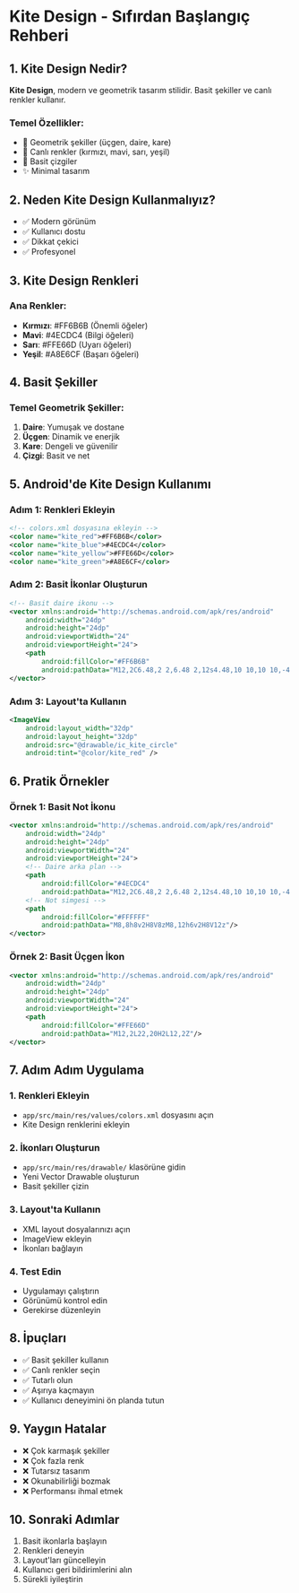 # Kite Design - Sıfırdan Başlangıç Rehberi

## 1. Kite Design Nedir?

**Kite Design**, modern ve geometrik tasarım stilidir. Basit şekiller ve canlı renkler kullanır.

### Temel Özellikler:
- 🔺 Geometrik şekiller (üçgen, daire, kare)
- 🎨 Canlı renkler (kırmızı, mavi, sarı, yeşil)
- 📐 Basit çizgiler
- ✨ Minimal tasarım

## 2. Neden Kite Design Kullanmalıyız?

- ✅ Modern görünüm
- ✅ Kullanıcı dostu
- ✅ Dikkat çekici
- ✅ Profesyonel

## 3. Kite Design Renkleri

### Ana Renkler:
- **Kırmızı**: #FF6B6B (Önemli öğeler)
- **Mavi**: #4ECDC4 (Bilgi öğeleri)
- **Sarı**: #FFE66D (Uyarı öğeleri)
- **Yeşil**: #A8E6CF (Başarı öğeleri)

## 4. Basit Şekiller

### Temel Geometrik Şekiller:
1. **Daire**: Yumuşak ve dostane
2. **Üçgen**: Dinamik ve enerjik
3. **Kare**: Dengeli ve güvenilir
4. **Çizgi**: Basit ve net

## 5. Android'de Kite Design Kullanımı

### Adım 1: Renkleri Ekleyin
```xml
<!-- colors.xml dosyasına ekleyin -->
<color name="kite_red">#FF6B6B</color>
<color name="kite_blue">#4ECDC4</color>
<color name="kite_yellow">#FFE66D</color>
<color name="kite_green">#A8E6CF</color>
```

### Adım 2: Basit İkonlar Oluşturun
```xml
<!-- Basit daire ikonu -->
<vector xmlns:android="http://schemas.android.com/apk/res/android"
    android:width="24dp"
    android:height="24dp"
    android:viewportWidth="24"
    android:viewportHeight="24">
    <path
        android:fillColor="#FF6B6B"
        android:pathData="M12,2C6.48,2 2,6.48 2,12s4.48,10 10,10 10,-4.48 10,-10S17.52,2 12,2z"/>
</vector>
```

### Adım 3: Layout'ta Kullanın
```xml
<ImageView
    android:layout_width="32dp"
    android:layout_height="32dp"
    android:src="@drawable/ic_kite_circle"
    android:tint="@color/kite_red" />
```

## 6. Pratik Örnekler

### Örnek 1: Basit Not İkonu
```xml
<vector xmlns:android="http://schemas.android.com/apk/res/android"
    android:width="24dp"
    android:height="24dp"
    android:viewportWidth="24"
    android:viewportHeight="24">
    <!-- Daire arka plan -->
    <path
        android:fillColor="#4ECDC4"
        android:pathData="M12,2C6.48,2 2,6.48 2,12s4.48,10 10,10 10,-4.48 10,-10S17.52,2 12,2z"/>
    <!-- Not simgesi -->
    <path
        android:fillColor="#FFFFFF"
        android:pathData="M8,8h8v2H8V8zM8,12h6v2H8V12z"/>
</vector>
```

### Örnek 2: Basit Üçgen İkon
```xml
<vector xmlns:android="http://schemas.android.com/apk/res/android"
    android:width="24dp"
    android:height="24dp"
    android:viewportWidth="24"
    android:viewportHeight="24">
    <path
        android:fillColor="#FFE66D"
        android:pathData="M12,2L22,20H2L12,2Z"/>
</vector>
```

## 7. Adım Adım Uygulama

### 1. Renkleri Ekleyin
- `app/src/main/res/values/colors.xml` dosyasını açın
- Kite Design renklerini ekleyin

### 2. İkonları Oluşturun
- `app/src/main/res/drawable/` klasörüne gidin
- Yeni Vector Drawable oluşturun
- Basit şekiller çizin

### 3. Layout'ta Kullanın
- XML layout dosyalarınızı açın
- ImageView ekleyin
- İkonları bağlayın

### 4. Test Edin
- Uygulamayı çalıştırın
- Görünümü kontrol edin
- Gerekirse düzenleyin

## 8. İpuçları

- ✅ Basit şekiller kullanın
- ✅ Canlı renkler seçin
- ✅ Tutarlı olun
- ✅ Aşırıya kaçmayın
- ✅ Kullanıcı deneyimini ön planda tutun

## 9. Yaygın Hatalar

- ❌ Çok karmaşık şekiller
- ❌ Çok fazla renk
- ❌ Tutarsız tasarım
- ❌ Okunabilirliği bozmak
- ❌ Performansı ihmal etmek

## 10. Sonraki Adımlar

1. Basit ikonlarla başlayın
2. Renkleri deneyin
3. Layout'ları güncelleyin
4. Kullanıcı geri bildirimlerini alın
5. Sürekli iyileştirin



